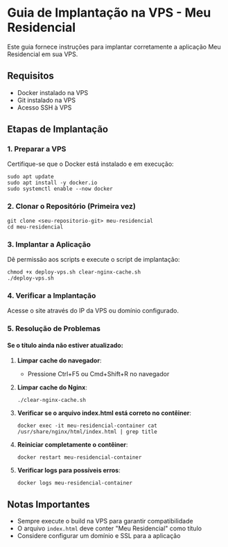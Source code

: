 
# Guia de Implantação na VPS - Meu Residencial

Este guia fornece instruções para implantar corretamente a aplicação Meu Residencial em sua VPS.

## Requisitos
- Docker instalado na VPS
- Git instalado na VPS
- Acesso SSH à VPS

## Etapas de Implantação

### 1. Preparar a VPS
Certifique-se que o Docker está instalado e em execução:
```
sudo apt update
sudo apt install -y docker.io
sudo systemctl enable --now docker
```

### 2. Clonar o Repositório (Primeira vez)
```
git clone <seu-repositorio-git> meu-residencial
cd meu-residencial
```

### 3. Implantar a Aplicação
Dê permissão aos scripts e execute o script de implantação:
```
chmod +x deploy-vps.sh clear-nginx-cache.sh
./deploy-vps.sh
```

### 4. Verificar a Implantação
Acesse o site através do IP da VPS ou domínio configurado.

### 5. Resolução de Problemas

#### Se o título ainda não estiver atualizado:

1. **Limpar cache do navegador**:
   - Pressione Ctrl+F5 ou Cmd+Shift+R no navegador

2. **Limpar cache do Nginx**:
   ```
   ./clear-nginx-cache.sh
   ```

3. **Verificar se o arquivo index.html está correto no contêiner**:
   ```
   docker exec -it meu-residencial-container cat /usr/share/nginx/html/index.html | grep title
   ```

4. **Reiniciar completamente o contêiner**:
   ```
   docker restart meu-residencial-container
   ```

5. **Verificar logs para possíveis erros**:
   ```
   docker logs meu-residencial-container
   ```

## Notas Importantes
- Sempre execute o build na VPS para garantir compatibilidade
- O arquivo `index.html` deve conter "Meu Residencial" como título
- Considere configurar um domínio e SSL para a aplicação
